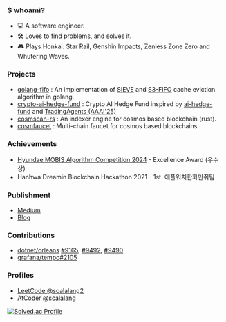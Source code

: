 ### $ whoami?
- 💻 A software engineer.
- 🛠️ Loves to find problems, and solves it.
- 🎮 Plays Honkai: Star Rail, Genshin Impacts, Zenless Zone Zero and Whutering Waves.

### Projects
- [golang-fifo](https://github.com/scalalang2/golang-fifo) : An implementation of [SIEVE](https://junchengyang.com/publication/nsdi24-SIEVE.pdf) and [S3-FIFO](https://dl.acm.org/doi/10.1145/3600006.3613147) cache eviction algorithm in golang.
- [crypto-ai-hedge-fund](https://github.com/scalalang2/crypto-ai-hedge-fund) : Crypto AI Hedge Fund inspired by [ai-hedge-fund](https://github.com/virattt/ai-hedge-fund) and [TradingAgents (AAAI'25)](https://openreview.net/attachment?id=4QPrXwMQt1&name=pdf)
- [cosmscan-rs](https://github.com/cosmscan/cosmscan-rs) : An indexer engine for cosmos based blockchain (rust).
- [cosmfaucet](https://github.com/scalalang2/cosmfaucet) : Multi-chain faucet for cosmos based blockchains.

### Achievements
- [Hyundae MOBIS Algorithm Competition 2024](https://career.programmers.co.kr/competitions/3980) - Excellence Award (우수상)
- Hanhwa Dreamin Blockchain Hackathon 2021 - 1st. 애플워치한화만줘팀

### Publishment
- [Medium](https://scalalang2.medium.com/)
- [Blog](https://medium.com/scalalang)

### Contributions
- [dotnet/orleans](https://github.com/dotnet/orleans) [#9165](https://github.com/dotnet/orleans/pull/9165), [#9492](https://github.com/dotnet/orleans/pull/9492), [#9490](https://github.com/dotnet/orleans/pull/9490)
- [grafana/tempo#2105](https://github.com/grafana/tempo/pull/2105)

### Profiles
- [LeetCode @scalalang2](https://leetcode.com/u/scalalang2/)
- [AtCoder @scalalang](https://atcoder.jp/users/scalalang)
 
[![Solved.ac Profile](http://mazassumnida.wtf/api/v2/generate_badge?boj=scalalang)](https://solved.ac/scalalang/)
